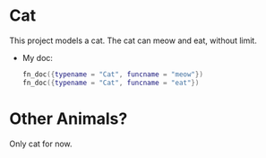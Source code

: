 # Cat

This project models a cat. The cat can meow and eat, without limit.

* My doc:
  ```lua render_region
  fn_doc({typename = "Cat", funcname = "meow"})
  fn_doc({typename = "Cat", funcname = "eat"})
  ```

# Other Animals?

Only cat for now.
